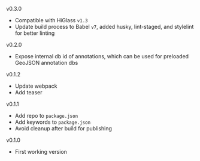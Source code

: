 v0.3.0

- Compatible with HiGlass `v1.3`
- Update build process to Babel `v7`, added husky, lint-staged, and stylelint for better linting

v0.2.0

- Expose internal db id of annotations, which can be used for preloaded GeoJSON annotation dbs

v0.1.2

- Update webpack
- Add teaser

v0.1.1

- Add repo to `package.json`
- Add keywords to `package.json`
- Avoid cleanup after build for publishing

v0.1.0

- First working version
